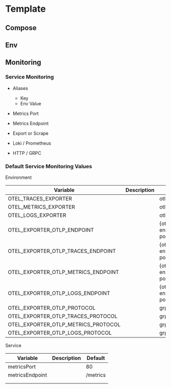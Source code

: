 # Template

## Compose

## Env

## Monitoring

### Service Monitoring

- Aliases
  - Key
  - Env Value
- Metrics Port
- Metrics Endpoint
- Export or Scrape

- Loki / Prometheus
- HTTP / GRPC

### Default Service Monitoring Values

Environment

| Variable                            | Description | Default                                     |
|-------------------------------------|-------------|---------------------------------------------|
| OTEL_TRACES_EXPORTER                |             | otlp                                        |
| OTEL_METRICS_EXPORTER               |             | otlp                                        |
| OTEL_LOGS_EXPORTER                  |             | otlp                                        |
| OTEL_EXPORTER_OTLP_ENDPOINT         |             | {otlp grpc endpoint}:{otlp port}            |
| OTEL_EXPORTER_OTLP_TRACES_ENDPOINT  |             | {otlp grpc endpoint}:{otlp port}/v1/traces  |
| OTEL_EXPORTER_OTLP_METRICS_ENDPOINT |             | {otlp grpc endpoint}:{otlp port}/v1/metrics |
| OTEL_EXPORTER_OTLP_LOGS_ENDPOINT    |             | {otlp grpc endpoint}:{otlp port}/v1/logs    |
| OTEL_EXPORTER_OTLP_PROTOCOL         |             | grpc                                        |
| OTEL_EXPORTER_OTLP_TRACES_PROTOCOL  |             | grpc                                        |
| OTEL_EXPORTER_OTLP_METRICS_PROTOCOL |             | grpc                                        |
| OTEL_EXPORTER_OTLP_LOGS_PROTOCOL    |             | grpc                                        |

Service

| Variable        | Description | Default  |
|-----------------|-------------|----------|
| metricsPort     |             | 80       |
| metricsEndpoint |             | /metrics |
|                 |             |          |
|                 |             |          |

